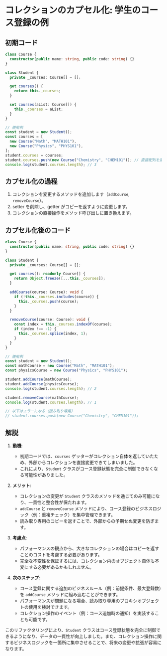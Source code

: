 # コレクションのカプセル化: 学生のコース登録の例

## 初期コード

```typescript
class Course {
  constructor(public name: string, public code: string) {}
}

class Student {
  private _courses: Course[] = [];

  get courses() {
    return this._courses;
  }

  set courses(aList: Course[]) {
    this._courses = aList;
  }
}

// 使用例
const student = new Student();
const courses = [
  new Course("Math", "MATH101"),
  new Course("Physics", "PHYS101"),
];
student.courses = courses;
student.courses.push(new Course("Chemistry", "CHEM101")); // 直接配列を変更
console.log(student.courses.length); // 3
```

## カプセル化の過程

1. コレクションを変更するメソッドを追加します（`addCourse`, `removeCourse`）。
2. setter を削除し、getter がコピーを返すように変更します。
3. コレクションの直接操作をメソッド呼び出しに置き換えます。

## カプセル化後のコード

```typescript
class Course {
  constructor(public name: string, public code: string) {}
}

class Student {
  private _courses: Course[] = [];

  get courses(): readonly Course[] {
    return Object.freeze([...this._courses]);
  }

  addCourse(course: Course): void {
    if (!this._courses.includes(course)) {
      this._courses.push(course);
    }
  }

  removeCourse(course: Course): void {
    const index = this._courses.indexOf(course);
    if (index !== -1) {
      this._courses.splice(index, 1);
    }
  }
}

// 使用例
const student = new Student();
const mathCourse = new Course("Math", "MATH101");
const physicsCourse = new Course("Physics", "PHYS101");

student.addCourse(mathCourse);
student.addCourse(physicsCourse);
console.log(student.courses.length); // 2

student.removeCourse(mathCourse);
console.log(student.courses.length); // 1

// 以下はエラーになる（読み取り専用）
// student.courses.push(new Course("Chemistry", "CHEM101"));
```

## 解説

1. **動機**:

   - 初期コードでは、`courses` ゲッターがコレクション自体を返していたため、外部からコレクションを直接変更できてしまいました。
   - これにより、`Student` クラスがコース登録状態を完全に制御できなくなる可能性がありました。

2. **メリット**:

   - コレクションの変更が `Student` クラスのメソッドを通じてのみ可能になり、一貫性と整合性が保たれます。
   - `addCourse` と `removeCourse` メソッドにより、コース登録のビジネスロジック（例：重複チェック）を集中管理できます。
   - 読み取り専用のコピーを返すことで、外部からの予期せぬ変更を防ぎます。

3. **考慮点**:

   - パフォーマンスの観点から、大きなコレクションの場合はコピーを返すことのコストを考慮する必要があります。
   - 完全な不変性を保証するには、コレクション内のオブジェクト自体も不変にする必要があるかもしれません。

4. **次のステップ**:
   - コース登録に関する追加のビジネスルール（例：前提条件、最大登録数）を `addCourse` メソッドに組み込むことができます。
   - パフォーマンスが問題になる場合、読み取り専用のプロキシオブジェクトの使用を検討できます。
   - コレクション操作のイベント（例：コース追加時の通知）を実装することも可能です。

このリファクタリングにより、`Student` クラスはコース登録状態を完全に制御できるようになり、データの一貫性が向上しました。また、コレクション操作に関するビジネスロジックを一箇所に集中させることで、将来の変更や拡張が容易になります。
